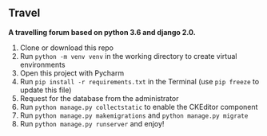 ## Travel
**A travelling forum based on python 3.6 and django 2.0.**

 1. Clone or download this repo
 2. Run `python -m venv venv` in the working directory to create virtual environments
 3. Open this project with Pycharm
 4. Run `pip install -r requirements.txt` in the Terminal (use `pip freeze` to update this file)
 5.  Request for the database from the administrator
 6. Run `python manage.py collectstatic` to enable the CKEditor component
 7. Run `python manage.py makemigrations` and `python manage.py migrate`
 8. Run `python manage.py runserver` and enjoy!